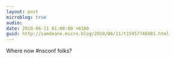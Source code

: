 ```yaml
---
layout: post
microblog: true
audio: 
date: 2010-06-11 01:00:00 +0100
guid: http://samdeane.micro.blog/2010/06/11/t15957746801.html
---
```

Where now #nsconf folks?
